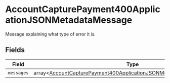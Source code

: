 # AccountCapturePayment400ApplicationJSONMetadataMessage

Message explaining what type of error it is.


## Fields

| Field                                                                                                                                                              | Type                                                                                                                                                               | Required                                                                                                                                                           | Description                                                                                                                                                        |
| ------------------------------------------------------------------------------------------------------------------------------------------------------------------ | ------------------------------------------------------------------------------------------------------------------------------------------------------------------ | ------------------------------------------------------------------------------------------------------------------------------------------------------------------ | ------------------------------------------------------------------------------------------------------------------------------------------------------------------ |
| `messages`                                                                                                                                                         | array<[AccountCapturePayment400ApplicationJSONMetadataMessageMessages](../../models/operations/AccountCapturePayment400ApplicationJSONMetadataMessageMessages.md)> | :heavy_minus_sign:                                                                                                                                                 | N/A                                                                                                                                                                |